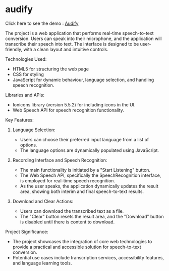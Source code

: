 # audify
Click here to see the demo : [Audify](https://prajwal1312.github.io/audify/)


The project is a web application that performs real-time speech-to-text conversion. Users can speak into their microphone, and the application will transcribe their speech into text. The interface is designed to be user-friendly, with a clean layout and intuitive controls.

Technologies Used:
  - HTML5 for structuring the web page
  - CSS for styling
  - JavaScript for dynamic behaviour, language selection, and handling speech recognition.

Libraries and APIs:
  - Ionicons library (version 5.5.2) for including icons in the UI.
  - Web Speech API for speech recognition functionality.

Key Features:
1. Language Selection:
   - Users can choose their preferred input language from a list of options.
   - The language options are dynamically populated using JavaScript.

2. Recording Interface and Speech Recognition:
   - The main functionality is initiated by a "Start Listening" button.
   - The Web Speech API, specifically the SpeechRecognition interface, is employed for real-time speech recognition.
   - As the user speaks, the application dynamically updates the result area, showing both interim and final speech-to-text results.

3. Download and Clear Actions:
   - Users can download the transcribed text as a file.
   - The "Clear" button resets the result area, and the "Download" button is disabled until there is content to download.

Project Significance:
- The project showcases the integration of core web technologies to provide a practical and accessible solution for speech-to-text conversion.
- Potential use cases include transcription services, accessibility features, and language learning tools.
